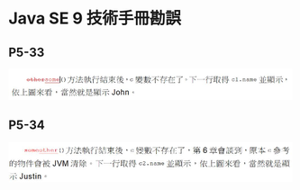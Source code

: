 # Java SE 9 技術手冊勘誤

## P5-33

   ![P5-33](images/5_33_typo_1.JPG)

## P5-34

   ![P5-34](images/5_34_typo_1.JPG)
